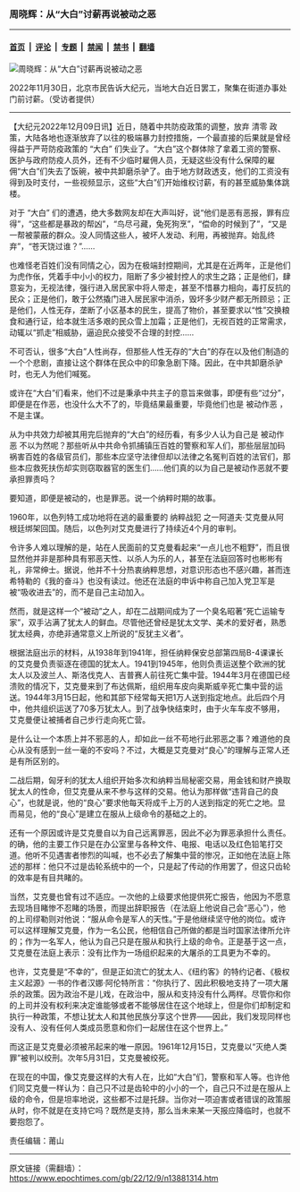 ### 周晓辉：从“大白”讨薪再说被动之恶 

---

#### [首页](../../../..?n13881314) &nbsp;|&nbsp; [评论](../../../../../epoch-comment?n13881314) &nbsp;|&nbsp; [专题](../../../../../epoch-special?n13881314) &nbsp;|&nbsp; [禁闻](../../../../../epoch-news?n13881314) &nbsp;|&nbsp; [禁书](../../../../../books?n13881314) &nbsp;|&nbsp; [翻墙](https://github.com/gfw-breaker/nogfw/blob/master/README.md?n13881314)


<div><img alt="周晓辉：从“大白”讨薪再说被动之恶 " class="attachment-djy_600_400 size-djy_600_400 wp-post-image" src="https://i.epochtimes.com/assets/uploads/2022/12/id13877191-73e0a8334c8d4bedb2360160c38e645f-600x400-1.png"/>
<div class="caption">
 <p>
  2022年11月30日，北京市民告诉大纪元，当地大白近日罢工，聚集在街道办事处门前讨薪。（受访者提供）
 </p>
</div></div><hr/><div class="post_content" id="artbody" itemprop="articleBody">
 <!-- article content begin -->
 <p>
  【大纪元2022年12月09日讯】近日，随着中共防疫政策的调整，放弃
  <ok href="https://www.epochtimes.com/gb/tag/%E6%B8%85%E9%9B%B6.html">
   清零
  </ok>
  政策，大陆各地也逐渐放弃了以往的极端暴力封控措施，一个最直接的后果就是曾经得益于严苛防疫政策的
  <ok href="https://www.epochtimes.com/gb/tag/%E2%80%9C%E5%A4%A7%E7%99%BD%E2%80%9D.html">
   “大白”
  </ok>
  们失业了。“大白”这个群体除了拿着工资的警察、医护与政府防疫人员外，还有不少临时雇佣人员，无疑这些没有什么保障的雇佣“大白”们失去了饭碗，被中共卸磨杀驴了。由于地方财政透支，他们的工资没有得到及时支付，一些视频显示，这些“大白”们开始维权讨薪，有的甚至威胁集体跳楼。
 </p>
 <p>
  对于
  <ok href="https://www.epochtimes.com/gb/tag/%E2%80%9C%E5%A4%A7%E7%99%BD%E2%80%9D.html">
   “大白”
  </ok>
  们的遭遇，绝大多数网友却在大声叫好，说“他们是恶有恶报，罪有应得”，“这些都是暴政的帮凶”，“鸟尽弓藏，兔死狗烹”，“偿命的时候到了”，“又是一帮被蒙蔽的群众。没人同情这些人，被坏人发动、利用，再被抛弃。始乱终弃”，“苍天饶过谁？”……
 </p>
 <p>
  也难怪老百姓们没有同情之心，因为在极端封控期间，尤其是在近两年，正是他们为虎作伥，凭着手中小小的权力，阻断了多少被封控人的求生之路；正是他们，肆意妄为，无视法律，强行进入居民家中将人带走，甚至不惜暴力相向，毒打反抗的民众；正是他们，敢于公然撬门进入居民家中消杀，毁坏多少财产都无所顾忌；正是他们，人性无存，垄断了小区基本的民生，提高了物价，甚至要求以“性”交换粮食和通行证，给本就生活多艰的民众雪上加霜；正是他们，无视百姓的正常需求，动辄以“抓走”相威胁，逼迫民众接受不合理的封控……
 </p>
 <p>
  不可否认，很多“大白”人性尚存，但那些人性无存的“大白”的存在以及他们制造的一个个悲剧，直接让这个群体在民众中的印象急剧下降。因此，在中共卸磨杀驴时，也无人为他们喊冤。
 </p>
 <p>
  或许在“大白”们看来，他们不过是秉承中共主子的意旨来做事，即便有些“过分”，即便是在作恶，也没什么大不了的，毕竟结果最重要，毕竟他们也是
  <ok href="https://www.epochtimes.com/gb/tag/%E8%A2%AB%E5%8A%A8%E4%BD%9C%E6%81%B6.html">
   被动作恶
  </ok>
  ，不是主谋。
 </p>
 <p>
  从为中共效力却被其用完后抛弃的“大白”的经历看，有多少人认为自己是
  <ok href="https://www.epochtimes.com/gb/tag/%E8%A2%AB%E5%8A%A8%E4%BD%9C%E6%81%B6.html">
   被动作恶
  </ok>
  不以为然呢？那些听从中共命令抓捕镇压百姓的警察和军人们，那些层层加码祸害百姓的各级官员们，那些本应坚守法律但却以法律之名冤判百姓的法官们，那些本应救死扶伤却实则窃取器官的医生们……他们真的以为自己是被动作恶就不要承担罪责吗？
 </p>
 <p>
  要知道，即便是被动的，也是罪恶。说一个纳粹时期的故事。
 </p>
 <p>
  1960年，以色列特工成功地将在逃的最重要的
  <ok href="https://www.epochtimes.com/gb/tag/%E7%BA%B3%E7%B2%B9%E6%88%98%E7%8A%AF.html">
   纳粹战犯
  </ok>
  之一阿道夫‧艾克曼从阿根廷绑架回国。随后，以色列对艾克曼进行了持续近4个月的审判。
 </p>
 <p>
  令许多人难以理解的是，站在人民面前的艾克曼看起来“一点儿也不粗野”，而且很显然他并非是那种具有邪恶天性、以杀人为乐的人，甚至在法庭回答时也彬彬有礼，非常绅士。据说，他并不十分热衷纳粹思想，对意识形态也不感兴趣，甚而连希特勒的《我的奋斗》也没有读过。他还在法庭的申诉中称自己加入党卫军是被“吸收进去”的，而不是自己主动加入。
 </p>
 <p>
  然而，就是这样一个“被动”之人，却在二战期间成为了一个臭名昭著“死亡运输专家”，双手沾满了犹太人的鲜血。尽管他还曾经是犹太文学、美术的爱好者，熟悉犹太经典，亦绝非通常意义上所说的“反犹主义者”。
 </p>
 <p>
  根据法庭出示的材料，从1938年到1941年，担任纳粹保安总部第四局B-4课课长的艾克曼负责驱逐在德国的犹太人。1941到1945年，他则负责运送整个欧洲的犹太人以及波兰人、斯洛伐克人、吉普赛人前往死亡集中营。1944年3月在德国已经溃败的情况下，艾克曼来到了布达佩斯，组织用车皮向奥斯威辛死亡集中营的运送。1944年3月15日起，他和其部下经常每天把1万人送到指定地点。此后四个月中，他共组织运送了70多万犹太人。到了战争快结束时，由于火车车皮不够用，艾克曼便让被捕者自己步行走向死亡营。
 </p>
 <p>
  是什么让一个本质上并不邪恶的人，却如此一丝不苟地行此邪恶之事？难道他的良心从没有感到一丝一毫的不安吗？不过，大概是艾克曼对“良心”的理解与正常人还是有所区别的。
 </p>
 <p>
  二战后期，匈牙利的犹太人组织开始多次和纳粹当局秘密交易，用金钱和财产换取犹太人的性命，但艾克曼从来不参与这样的交易。他认为那样做“违背自己的良心”，也就是说，他的“良心”要求他每天将成千上万的人送到指定的死亡之地。显而易见，他的“良心”是建立在服从上级命令的基础之上的。
 </p>
 <p>
  还有一个原因或许是艾克曼自以为自己远离罪恶，因此不必为罪恶承担什么责任。的确，他的主要工作只是在办公室里与各种文件、电报、电话以及红色铅笔打交道。他听不见遇害者惨烈的叫喊，也不必去了解集中营的惨况，正如他在法庭上陈述的那样：他只不过是齿轮系统中的一个，只是起了传动的作用罢了，但这只齿轮的效率是有目共睹的。
 </p>
 <p>
  当然，艾克曼也曾有过不适应。一次他的上级要求他提供死亡报告，他因为不愿意去现场目睹惨不忍睹的场景，而提出辞职报告（在法庭上他说自己会“恶心”），他的上司缪勒则对他说：“服从命令是军人的天性。”于是他继续坚守他的岗位。或许可以这样理解艾克曼，作为一名公民，他相信自己所做的都是当时国家法律所允许的；作为一名军人，他认为自己只是在服从和执行上级的命令。正是基于这一点，艾克曼在法庭上表示：没有比作为一场组织起来的大屠杀的工具更为不幸的。
 </p>
 <p>
  也许，艾克曼是“不幸的”，但是正如流亡的犹太人、《纽约客》的特约记者、《极权主义起源》一书的作者汉娜‧阿伦特所言：“你执行了、因此积极地支持了一项大屠杀的政策。因为政治不是儿戏，在政治中，服从和支持没有什么两样。尽管你和你的上司并没有权利来决定谁能够或者不能够居住在这个地球上，但是你们却制定和执行一种政策，不想让犹太人和其他民族分享这个世界——因此，我们发现同样也没有人、没有任何人类成员愿意和你们一起居住在这个世界上。”
 </p>
 <p>
  而这正是艾克曼必须被吊起来的唯一原因。1961年12月15日，艾克曼以“灭绝人类罪”被判以绞刑。次年5月31日，艾克曼被绞死。
 </p>
 <p>
  在现在的中国，像艾克曼这样的大有人在，比如“大白”们，警察和军人等。也许他们同艾克曼一样认为：自己只不过是齿轮中的小小的一个，自己只不过是在服从上级的命令，但是坦率地说，这些都不过是托辞。当你对一项迫害或者错误的政策服从时，你不就是在支持它吗？既然是支持，那么当未来某一天报应降临时，也就不要抱怨了。
 </p>
 <p>
  责任编辑：莆山
 </p>
 <!-- article content end -->
 <div id="below_article_ad">
 </div>
</div>


---

原文链接（需翻墙）：https://www.epochtimes.com/gb/22/12/9/n13881314.htm